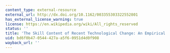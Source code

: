 ```yaml
---
content_type: external-resource
external_url: http://dx.doi.org/10.1162/003355303322552801
has_external_license_warning: true
license: https://en.wikipedia.org/wiki/All_rights_reserved
status: ''
title: 'The Skill Content of Recent Technological Change: An Empirical Exploration'
uid: bd6f0b47-0544-427a-a5f6-0951d4d0f908
wayback_url: ''
---
```

